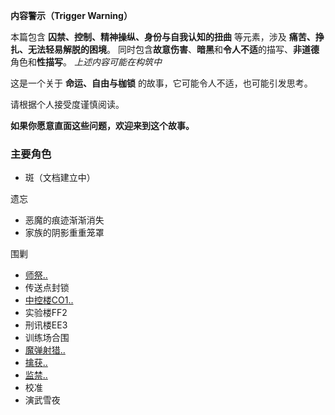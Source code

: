 **内容警示（Trigger Warning）**

本篇包含 **囚禁、控制、精神操纵、身份与自我认知的扭曲** 等元素，涉及 **痛苦、挣扎、无法轻易解脱的困境**。
同时包含**故意伤害**、**暗黑**和**令人不适**的描写、**非道德**角色和**性描写**。
*上述内容可能在构筑中*

这是一个关于 **命运、自由与枷锁** 的故事，它可能令人不适，也可能引发思考。

请根据个人接受度谨慎阅读。

**如果你愿意直面这些问题，欢迎来到这个故事。**


### 主要角色
- 斑（文档建立中）

遗忘
- 恶魔的痕迹渐渐消失
- 家族的阴影重重笼罩

围剿
- [师祭](todo)[..](10.师祭.txt)
- 传送点封锁
- [中控楼CO1](todo)[..](20.广播站.txt)
- 实验楼FF2
- 刑讯楼EE3
- 训练场合围
- [魔弹射猎](todo)[..](30.魔弹.txt)
- [擒获](todo)[..](40.被俘.txt)
- [监禁](todo)[..](45.审问.txt)
- 校准
- 演武雪夜
